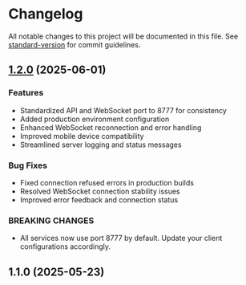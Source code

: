# Changelog

All notable changes to this project will be documented in this file. See [standard-version](https://github.com/conventional-changelog/standard-version) for commit guidelines.

## [1.2.0](https://github.com/Volodymyr-Bauzi/PC-Volume-controll-using-mobile/compare/v1.1.10...v1.2.0) (2025-06-01)

### Features

* Standardized API and WebSocket port to 8777 for consistency
* Added production environment configuration
* Enhanced WebSocket reconnection and error handling
* Improved mobile device compatibility
* Streamlined server logging and status messages

### Bug Fixes

* Fixed connection refused errors in production builds
* Resolved WebSocket connection stability issues
* Improved error feedback and connection status

### BREAKING CHANGES

* All services now use port 8777 by default. Update your client configurations accordingly.

## 1.1.0 (2025-05-23)

